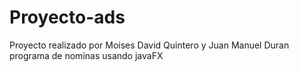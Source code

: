 # Proyecto-ads
Proyecto realizado por Moises David Quintero y Juan Manuel Duran
programa de nominas usando javaFX
